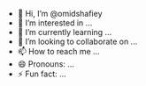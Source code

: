 - 👋 Hi, I’m @omidshafiey
- 👀 I’m interested in ...
- 🌱 I’m currently learning ...
- 💞️ I’m looking to collaborate on ...
- 📫 How to reach me ...
- 😄 Pronouns: ...
- ⚡ Fun fact: ...

<!---
omidshafiey/omidshafiey is a ✨ special ✨ repository because its `README.md` (this file) appears on your GitHub profile.
You can click the Preview link to take a look at your changes.
--->
